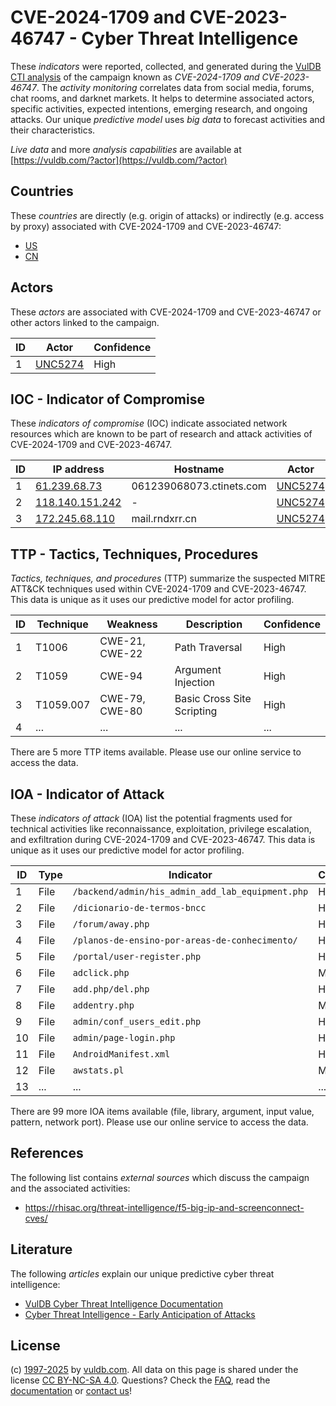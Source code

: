 # CVE-2024-1709 and CVE-2023-46747 - Cyber Threat Intelligence

These _indicators_ were reported, collected, and generated during the [VulDB CTI analysis](https://vuldb.com/?kb.cti) of the campaign known as _CVE-2024-1709 and CVE-2023-46747_. The _activity monitoring_ correlates data from social media, forums, chat rooms, and darknet markets. It helps to determine associated actors, specific activities, expected intentions, emerging research, and ongoing attacks. Our unique _predictive model_ uses _big data_ to forecast activities and their characteristics.

_Live data_ and more _analysis capabilities_ are available at [https://vuldb.com/?actor](https://vuldb.com/?actor)

## Countries

These _countries_ are directly (e.g. origin of attacks) or indirectly (e.g. access by proxy) associated with CVE-2024-1709 and CVE-2023-46747:

* [US](https://vuldb.com/?country.us)
* [CN](https://vuldb.com/?country.cn)

## Actors

These _actors_ are associated with CVE-2024-1709 and CVE-2023-46747 or other actors linked to the campaign.

ID | Actor | Confidence
-- | ----- | ----------
1 | [UNC5274](https://vuldb.com/?actor.unc5274) | High

## IOC - Indicator of Compromise

These _indicators of compromise_ (IOC) indicate associated network resources which are known to be part of research and attack activities of CVE-2024-1709 and CVE-2023-46747.

ID | IP address | Hostname | Actor | Confidence
-- | ---------- | -------- | ----- | ----------
1 | [61.239.68.73](https://vuldb.com/?ip.61.239.68.73) | 061239068073.ctinets.com | [UNC5274](https://vuldb.com/?actor.unc5274) | High
2 | [118.140.151.242](https://vuldb.com/?ip.118.140.151.242) | - | [UNC5274](https://vuldb.com/?actor.unc5274) | High
3 | [172.245.68.110](https://vuldb.com/?ip.172.245.68.110) | mail.rndxrr.cn | [UNC5274](https://vuldb.com/?actor.unc5274) | High

## TTP - Tactics, Techniques, Procedures

_Tactics, techniques, and procedures_ (TTP) summarize the suspected MITRE ATT&CK techniques used within CVE-2024-1709 and CVE-2023-46747. This data is unique as it uses our predictive model for actor profiling.

ID | Technique | Weakness | Description | Confidence
-- | --------- | -------- | ----------- | ----------
1 | T1006 | CWE-21, CWE-22 | Path Traversal | High
2 | T1059 | CWE-94 | Argument Injection | High
3 | T1059.007 | CWE-79, CWE-80 | Basic Cross Site Scripting | High
4 | ... | ... | ... | ...

There are 5 more TTP items available. Please use our online service to access the data.

## IOA - Indicator of Attack

These _indicators of attack_ (IOA) list the potential fragments used for technical activities like reconnaissance, exploitation, privilege escalation, and exfiltration during CVE-2024-1709 and CVE-2023-46747. This data is unique as it uses our predictive model for actor profiling.

ID | Type | Indicator | Confidence
-- | ---- | --------- | ----------
1 | File | `/backend/admin/his_admin_add_lab_equipment.php` | High
2 | File | `/dicionario-de-termos-bncc` | High
3 | File | `/forum/away.php` | High
4 | File | `/planos-de-ensino-por-areas-de-conhecimento/` | High
5 | File | `/portal/user-register.php` | High
6 | File | `adclick.php` | Medium
7 | File | `add.php/del.php` | High
8 | File | `addentry.php` | Medium
9 | File | `admin/conf_users_edit.php` | High
10 | File | `admin/page-login.php` | High
11 | File | `AndroidManifest.xml` | High
12 | File | `awstats.pl` | Medium
13 | ... | ... | ...

There are 99 more IOA items available (file, library, argument, input value, pattern, network port). Please use our online service to access the data.

## References

The following list contains _external sources_ which discuss the campaign and the associated activities:

* https://rhisac.org/threat-intelligence/f5-big-ip-and-screenconnect-cves/

## Literature

The following _articles_ explain our unique predictive cyber threat intelligence:

* [VulDB Cyber Threat Intelligence Documentation](https://vuldb.com/?kb.cti)
* [Cyber Threat Intelligence - Early Anticipation of Attacks](https://www.scip.ch/en/?labs.20201022)

## License

(c) [1997-2025](https://vuldb.com/?kb.changelog) by [vuldb.com](https://vuldb.com/?kb.about). All data on this page is shared under the license [CC BY-NC-SA 4.0](https://creativecommons.org/licenses/by-nc-sa/4.0/). Questions? Check the [FAQ](https://vuldb.com/?kb.faq), read the [documentation](https://vuldb.com/?kb) or [contact us](https://vuldb.com/?contact)!
